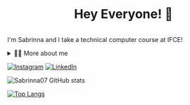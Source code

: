 <!--título-->
<div id="user-content-toc">
    <ul align="center">
      <summary><h1 style="display: inline-block"> Hey Everyone! 🪻
</h1></summary>
  </div>

I'm Sabrinna and I take a technical computer course at IFCE!

<!-- About me -->
 <details>
    <summary>👨‍💻 More about me</summary>
  
    - 🪄 I am 17 years old, and I live in Brazil
    - 🌷 I am studying the fourth period of the IT technical course. I started studying at IFCE in 2022
    - ⚡ I really like reading and learning about new technologies. I do sports like futsal, cycling and bodybuilding

</details>

 <!-- Links -->
[![Instagram](https://img.shields.io/badge/Instagram-E4405F?style=for-the-badge&logo=instagram&logoColor=white)](https://www.instagram.com/sabrinnasfn/)
[![LinkedIn](https://img.shields.io/badge/LinkedIn-0077B5?style=for-the-badge&logo=linkedin&logoColor=white)](https://www.linkedin.com/in/sabrinna-facundo-0a03ab305/)  
  
<!-- GitHub Stats -->
![Sabrinna07 GitHub stats](https://github-readme-stats.vercel.app/api?username=sabrinna07&show_icons=true&theme=gotham)

<!-- Top Languanges -->
[![Top Langs](https://github-readme-stats.vercel.app/api/top-langs/?username=Sabrinna07&layout=compact&theme=radical)](https://github.com/Sabrinna07/github-readme-stats)





<!--
**Sabrinna07/Sabrinna07** is a ✨ _special_ ✨ repository because its `README.md` (this file) appears on your GitHub profile.

Here are some ideas to get you started:

- 🔭 I’m currently working on ...
- 🌱 I’m currently learning ...
- 👯 I’m looking to collaborate on ...
- 🤔 I’m looking for help with ...
- 💬 Ask me about ...
- 📫 How to reach me: ...
- 😄 Pronouns: ...
- ⚡ Fun fact: ...
-->
